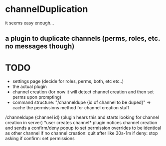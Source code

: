# channelDuplication
it seems easy enough...

## a plugin to duplicate channels (perms, roles, etc. no messages though)

# TODO
- settings page (decide for roles, perms, both, etc etc..)
- the actual plugin
- channel creation (for now it will detect channel creation and then set perms upon prompting)
- command structure: "/channeldupe {id of channel to be duped}" -> cache the permissions
method for channel creation stuff

/channeldupe {channel id} (plugin hears this and starts looking for channel creation in server)
*user creates channel\*
plugin notices channel creation and sends a confirm/deny popup to set permission overrides to be identical as other channel
if no channel creation: quit after like 30s-1m
if deny: stop asking
if confirm: set permissions